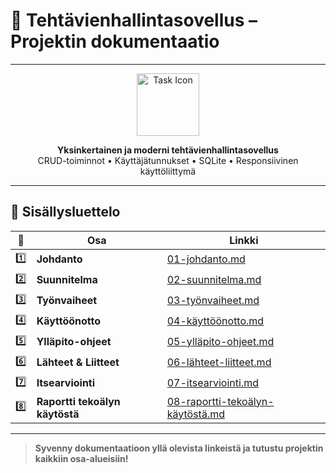 # 📝 Tehtävienhallintasovellus – Projektin dokumentaatio

---

<div align="center">

<img src="https://cdn-icons-png.flaticon.com/512/1828/1828817.png" width="100" alt="Task Icon" />

**Yksinkertainen ja moderni tehtävienhallintasovellus**  
CRUD-toiminnot • Käyttäjätunnukset • SQLite • Responsiivinen käyttöliittymä

</div>

---

## 📑 Sisällysluettelo

| 📄 | Osa | Linkki |
|----|-----|--------|
| 1️⃣ | **Johdanto** | [01-johdanto.md](./dokkarit/01-johdanto.md) |
| 2️⃣ | **Suunnitelma** | [02-suunnitelma.md](./dokkarit/02-suunnitelma.md) |
| 3️⃣ | **Työnvaiheet** | [03-työnvaiheet.md](./dokkarit/03-työnvaiheet.md) |
| 4️⃣ | **Käyttöönotto** | [04-käyttöönotto.md](./dokkarit/04-käyttöönotto.md) |
| 5️⃣ | **Ylläpito-ohjeet** | [05-ylläpito-ohjeet.md](./dokkarit/05-ylläpito-ohjeet.md) |
| 6️⃣ | **Lähteet & Liitteet** | [06-lähteet-liitteet.md](./dokkarit/06-lähteet-liitteet.md) |
| 7️⃣ | **Itsearviointi** | [07-itsearviointi.md](./dokkarit/07-itsearviointi.md) |
| 8️⃣ | **Raportti tekoälyn käytöstä** | [08-raportti-tekoälyn-käytöstä.md](dokkarit/08-raportti-tekoälyn-käytöstä.md) |

---

> **Syvenny dokumentaatioon yllä olevista linkeistä ja tutustu projektin kaikkiin osa-alueisiin!**
